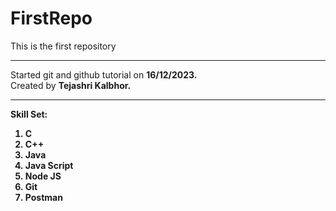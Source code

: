 # FirstRepo
This is the first repository
<br><hr>
Started git and github tutorial on <strong>16/12/2023.</strong>
<br>
Created by <b>Tejashri Kalbhor.</b>
<hr>
<b>Skill Set:
<ol>
<li>C</li>
<li>C++</li>
<li>Java</li>
<li>Java Script</li>
<li>Node JS</li>
<li>Git</li>
<li>Postman</li>
</ol>

